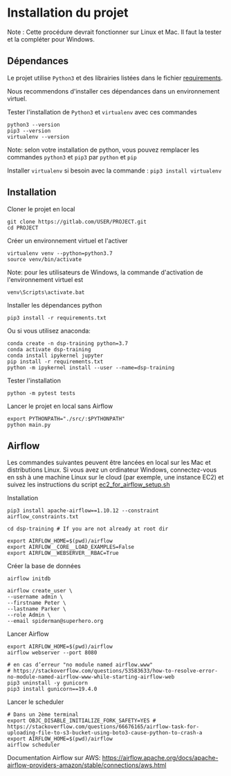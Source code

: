 # Installation du projet

Note : Cette procédure devrait fonctionner sur Linux et Mac. Il faut la tester et la compléter pour Windows.

## Dépendances

Le projet utilise `Python3` et des librairies listées dans le fichier [requirements](requirements.txt). 

Nous recommendons d'installer ces dépendances dans un environnement virtuel.

Tester l'installation de `Python3` et `virtualenv` avec ces commandes

    python3 --version
    pip3 --version
    virtualenv --version
    
Note: selon votre installation de python, vous pouvez remplacer les commandes `python3` et `pip3` par `python` et `pip`

Installer `virtualenv` si besoin avec la commande :  `pip3 install virtualenv`

## Installation 

Cloner le projet en local

    git clone https://gitlab.com/USER/PROJECT.git
    cd PROJECT

Créer un environnement virtuel et l'activer

    virtualenv venv --python=python3.7
    source venv/bin/activate

Note: pour les utilisateurs de Windows, la commande d'activation de l'environnement virtuel est
    
    venv\Scripts\activate.bat

Installer les dépendances python 

    pip3 install -r requirements.txt

Ou si vous utilisez anaconda:

    conda create -n dsp-training python=3.7
    conda activate dsp-training
    conda install ipykernel jupyter
    pip install -r requirements.txt
    python -m ipykernel install --user --name=dsp-training

Tester l'installation

    python -m pytest tests

Lancer le projet en local sans Airflow

    export PYTHONPATH="./src/:$PYTHONPATH"    
    python main.py

## Airflow

Les commandes suivantes peuvent être lancées en local sur les Mac et distributions Linux.
Si vous avez un ordinateur Windows, connectez-vous en ssh à une machine Linux sur le cloud (par exemple, une instance EC2) et suivez les instructions du script [ec2_for_airflow_setup.sh](ec2_for_airflow_setup.sh)

Installation

    pip3 install apache-airflow==1.10.12 --constraint airflow_constraints.txt

    cd dsp-training # If you are not already at root dir

    export AIRFLOW_HOME=$(pwd)/airflow
    export AIRFLOW__CORE__LOAD_EXAMPLES=False
    export AIRFLOW__WEBSERVER__RBAC=True

Créer la base de données

    airflow initdb

    airflow create_user \
    --username admin \
    --firstname Peter \
    --lastname Parker \
    --role Admin \
    --email spiderman@superhero.org

Lancer Airflow

    export AIRFLOW_HOME=$(pwd)/airflow
    airflow webserver --port 8080
    
    # en cas d’erreur "no module named airflow.www"
    # https://stackoverflow.com/questions/53583633/how-to-resolve-error-no-module-named-airflow-www-while-starting-airflow-web
    pip3 uninstall -y gunicorn
    pip3 install gunicorn==19.4.0

Lancer le scheduler

    # Dans un 2ème terminal
    export OBJC_DISABLE_INITIALIZE_FORK_SAFETY=YES # https://stackoverflow.com/questions/66676165/airflow-task-for-uploading-file-to-s3-bucket-using-boto3-cause-python-to-crash-a
    export AIRFLOW_HOME=$(pwd)/airflow
    airflow scheduler

Documentation Airflow sur AWS: https://airflow.apache.org/docs/apache-airflow-providers-amazon/stable/connections/aws.html

